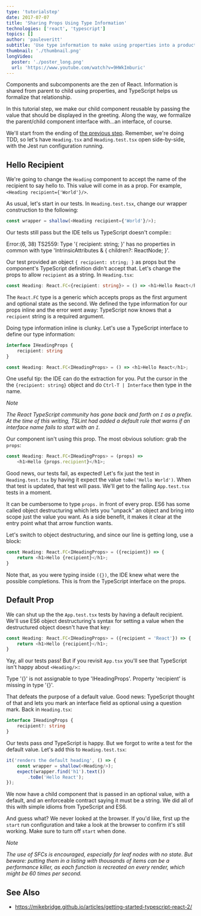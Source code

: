 ```yaml
---
type: 'tutorialstep'
date: 2017-07-07
title: 'Sharing Props Using Type Information'
technologies: ['react', 'typescript']
topics: []
author: 'pauleveritt'
subtitle: 'Use type information to make using properties into a productive workflow.'
thumbnail: './thumbnail.png'
longVideo:
  poster: './poster_long.png'
  url: 'https://www.youtube.com/watch?v=9HWkImburic'
---
```


Components and subcomponents are the zen of React. Information is shared
from parent to child using properties, and TypeScript helps us formalize
that relationship.

In this tutorial step, we make our child component reusable by passing the
value that should be displayed in the greeting. Along the way, we formalize
the parent/child component interface with...an interface, of course.

We'll start from the ending of
[the previous step](../functional_components/). Remember, we're
doing TDD, so let's have `Heading.tsx` and `Heading.test.tsx` open
side-by-side, with the Jest run configuration running.

## Hello Recipient

We're going to change the `Heading` component to accept the name of the
recipient to say hello to. This value will come in as a prop. For example,
`<Heading recipient={'World'}/>`.

As usual, let's start in our tests. In `Heading.test.tsx`, change our wrapper
construction to the following:

```typescript
const wrapper = shallow(<Heading recipient={'World'}/>);
```

Our tests still pass but the IDE tells us TypeScript doesn't compile::

  Error:(6, 38) TS2559: Type '{ recipient: string; }' has no properties in
  common with type 'IntrinsicAttributes & { children?: ReactNode; }'.

Our test provided an object `{ recipient: string; }` as props but the
component's TypeScript definition didn't accept that. Let's change the props to
allow `recipient` as a string. In `Heading.tsx`:

```typescript
const Heading: React.FC<{recipient: string}> = () => <h1>Hello React</h1>;
```

The `React.FC` type is a generic which accepts props as the first
argument and optional state as the second. We defined the type information
for our props inline and the error went away: TypeScript now knows that a
`recipient` string is a required argument.

Doing type information inline is clunky. Let's use a TypeScript interface
to define our type information:

```typescript
interface IHeadingProps {
    recipient: string
}

const Heading: React.FC<IHeadingProps> = () => <h1>Hello React</h1>;
```

One useful tip: the IDE can do the extraction for you. Put the cursor in the
the `{recipient: string}` object and do `Ctrl-T | Interface` then type
in the name.

*Note*

*The React TypeScript community has gone back and forth on `I`
as a prefix. At the time of this writing, TSLint had added a
default rule that warns if an interface name fails to start
with an `I`.*

Our component isn't using this prop. The most obvious solution: grab the
`props`:

```typescript
const Heading: React.FC<IHeadingProps> = (props) =>
    <h1>Hello {props.recipient}</h1>;
```

Good news, our tests fail, as expected! Let's fix just the test in
`Heading.test.tsx` by having it expect the value `toBe('Hello World')`.
When that test is updated, that test will pass. We'll get to the failing
`App.test.tsx` tests in a moment.

It can be cumbersome to type `props.` in front of every prop. ES6 has some
called object destructuring which lets you "unpack" an object and bring into
scope just the value you want. As a side benefit, it makes it clear at the
entry point what that arrow function wants.

Let's switch to object destructuring, and since our line is getting long,
use a block:

```typescript
const Heading: React.FC<IHeadingProps> = ({recipient}) => {
    return <h1>Hello {recipient}</h1>;
}
```

Note that, as you were typing inside `({})`, the IDE knew what were the
possible completions. This is from the TypeScript interface on the props.

## Default Prop

We can shut up the the `App.test.tsx` tests by having a default recipient.
We'll use ES6 object destructuring's syntax for setting a value when the
destructured object doesn't have that key:

```typescript
const Heading: React.FC<IHeadingProps> = ({recipient = 'React'}) => {
    return <h1>Hello {recipient}</h1>;
}
```

Yay, all our tests pass! But if you revisit `App.tsx` you'll see that
TypeScript isn't happy about `<Heading/>`::

  Type '{}' is not assignable to type 'IHeadingProps'.
    Property 'recipient' is missing in type '{}'.

That defeats the purpose of a default value. Good news: TypeScript thought of
that and lets you mark an interface field as optional using a question mark.
Back in `Heading.tsx`:

```typescript
interface IHeadingProps {
    recipient?: string
}
```

Our tests pass *and* TypeScript is happy. But we forgot to write a test for
the default value. Let's add this to `Heading.test.tsx`:

```typescript
it('renders the default heading', () => {
    const wrapper = shallow(<Heading/>);
    expect(wrapper.find('h1').text())
        .toBe('Hello React');
});
```

We now have a child component that is passed in an optional value, with a
default, and an enforceable contract saying it must be a string. We did all
of this with simple idioms from TypeScript and ES6.

And guess what? We never looked at the browser. If you'd like, first up the
`start` run configuration and take a look at the browser to confirm it's
still working. Make sure to turn off `start` when done.

*Note*

*The use of SFCs is encouraged, especially for leaf nodes with no
state. But beware: putting them in a listing with thousands of items
can be a performance killer, as each function is recreated on every
render, which might be 60 times per second.*

## See Also

- https://mikebridge.github.io/articles/getting-started-typescript-react-2/
